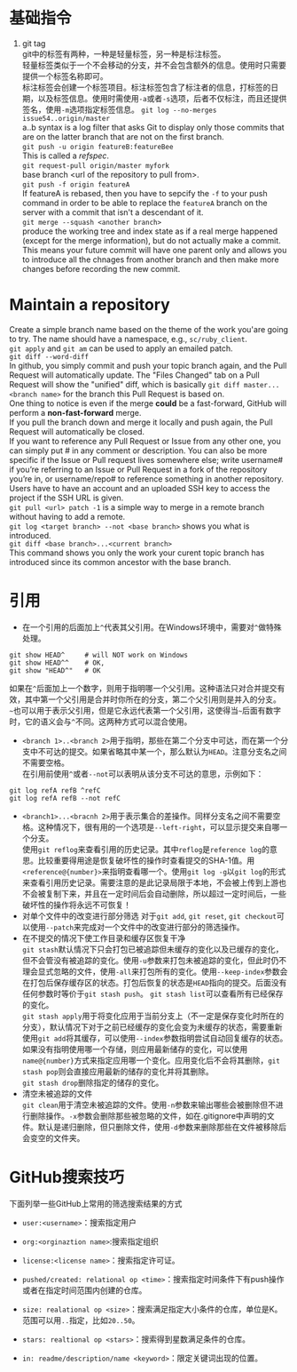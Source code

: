 # 基础指令
1. git tag  
git中的标签有两种，一种是轻量标签，另一种是标注标签。  
轻量标签类似于一个不会移动的分支，并不会包含额外的信息。使用时只需要提供一个标签名称即可。  
标注标签会创建一个标签项目。标注标签包含了标注者的信息，打标签的日期，以及标签信息。使用时需使用`-a`或者`-s`选项，后者不仅标注，而且还提供签名，使用`-m`选项指定标签信息。 
`git log --no-merges issue54..origin/master`  
a..b syntax is a log filter that asks Git to display only those commits that are on the latter branch that are not on the first branch.  
`git push -u origin featureB:featureBee`  
This is called a *refspec*.   
`git request-pull origin/master myfork`  
base branch \<url of the repository to pull from\>.  
`git push -f origin featureA`  
If featureA is rebased, then you have to sepcify the `-f` to your push command in order to be able to replace the `featureA` branch on the server with a commit that isn't a descendant of it.  
`git merge --squash <another branch>`  
produce the working tree and index state as if a real merge happened (except for the merge information), but do not actually make a commit. This means your future commit will have one parent only and allows you to introduce all the chnages from another branch and then make more changes before recording the new commit.  

# Maintain a repository  
Create a simple branch name based on the theme of the work you'are going to try. The name should have a namespace, e.g., `sc/ruby_client`.  
`git apply` and `git am` can be used to apply an emailed patch.  
`git diff --word-diff`  
In github, you simply commit and push your topic branch again, and the Pull Request will automatically update. The "Files Changed" tab on a Pull Request will show the "unified" diff, which is basically `git diff master...<branch name>` for the branch this Pull Request is based on.  
One thing to notice is even if the merge **could** be a fast-forward, GitHub will perform a **non-fast-forward** merge.  
If you pull the branch down and merge it locally and push again, the Pull Request will automatically be closed.  
If you want to reference any Pull Request or Issue from any other one, you can simply put #<num> in any comment or description. You can also be more specific if the Issue or Pull request lives somewhere else; write username#<num> if you’re referring to an Issue or Pull Request in a fork of the repository you’re in, or username/repo#<num> to reference something in another repository.  
Users have to have an account and an uploaded SSH key to access the project if the SSH URL is given.  
`git pull <url> patch -1` is a simple way to merge  in a remote branch without having to add a remote.  
`git log <target branch> --not <base branch>` shows you what is introduced.  
`git diff <base branch>...<current branch>`  
This command shows you only the work your curent topic branch has introduced since its common ancestor with the base branch.  

# 引用
* 在一个引用的后面加上`^`代表其父引用。在Windows环境中，需要对`^`做特殊处理。 

```
git show HEAD^     # will NOT work on Windows 
git show HEAD^^    # OK,  
git show "HEAD^"   # OK
``` 
如果在`^`后面加上一个数字，则用于指明哪一个父引用。这种语法只对合并提交有效，其中第一个父引用是合并时你所在的分支，第二个父引用则是并入的分支。  
`~`也可以用于表示父引用，但是它永远代表第一个父引用，这使得当`~`后面有数字时，它的语义会与`^`不同。这两种方式可以混合使用。  
* `<branch 1>..<branch 2>`用于指明，那些在第二个分支中可达，而在第一个分支中不可达的提交。如果省略其中某一个，那么默认为`HEAD`。注意分支名之间不需要空格。  
在引用前使用`^`或者`--not`可以表明从该分支不可达的意思，示例如下：  

```
git log refA refB ^refC
git log refA refB --not refC
```
* `<branch1>...<bracnh 2>`用于表示集合的差操作。同样分支名之间不需要空格。这种情况下，很有用的一个选项是`--left-right`，可以显示提交来自哪一个分支。  
使用`git reflog`来查看引用的历史记录。其中`reflog`是`reference log`的意思。比较重要得用途是恢复破坏性的操作时查看提交的SHA-1值。用`<reference@{number}>`来指明查看哪一个。使用`git log -g`以`git log`的形式来查看引用历史记录。需要注意的是此记录局限于本地，不会被上传到上游也不会被复制下来，并且在一定时间后会自动删除，所以超过一定时间后，一些破坏性的操作将永远不可恢复！  
* 对单个文件中的改变进行部分筛选
对于`git add`, `git reset`, `git checkout`可以使用`--patch`来完成对一个文件中的改变进行部分的筛选操作。   
* 在不提交的情况下使工作目录和缓存区恢复干净  
`git stash`默认情况下只会打包已被追踪但未缓存的变化以及已缓存的变化，但不会管没有被追踪的变化。使用`-u`参数来打包未被追踪的变化，但此时仍不理会显式忽略的文件，使用`-all`来打包所有的变化。使用`--keep-index`参数会在打包后保存缓存区的状态。打包后恢复的状态是`HEAD`指向的提交。后面没有任何参数时等价于`git stash push`。 
`git stash list`可以查看所有已经保存的变化。  
`git stash apply`用于将变化应用于当前分支上（不一定是保存变化时所在的分支），默认情况下对于之前已经缓存的变化会变为未缓存的状态，需要重新使用`git add`将其缓存，可以使用`--index`参数指明尝试自动回复缓存的状态。如果没有指明使用哪一个存储，则应用最新储存的变化，可以使用`name@{number}`方式来指定应用哪一个变化。应用变化后不会将其删除，`git stash pop`则会直接应用最新的储存的变化并将其删除。  
`git stash drop`删除指定的储存的变化。  
* 清空未被追踪的文件  
`git clean`用于清空未被追踪的文件。使用`-n`参数来输出哪些会被删除但不进行删除操作。`-x`参数会删除那些被忽略的文件，如在.gitignore中声明的文件。默认是递归删除，但只删除文件，使用`-d`参数来删除那些在文件被移除后会变空的文件夹。  

# GitHub搜索技巧  
下面列举一些GitHub上常用的筛选搜索结果的方式  
* `user:<username>`：搜索指定用户  

* `org:<orginaztion name>`:搜索指定组织  

* `license:<license name>`：搜索指定许可证。  

* `pushed/created: relational op <time>`：搜索指定时间条件下有push操作或者在指定时间范围内创建的仓库。  

* `size: realational op <size>`：搜索满足指定大小条件的仓库，单位是K。范围可以用`..`指定，比如`20..50`。

* `stars: realtional op <stars>`：搜索得到星数满足条件的仓库。  

* `in: readme/description/name <keyword>`：限定关键词出现的位置。  